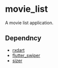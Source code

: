 # movie_list

A movie list application.

## Dependncy

* [rxdart](https://github.com/ReactiveX/rxdart)
* [flutter_swiper](https://github.com/best-flutter/flutter_swiper)
* [sizer](https://github.com/TechnoUrmish/Sizer)

